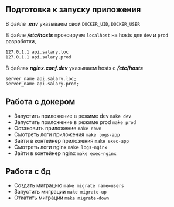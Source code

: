 ## Подготовка к запуску приложения
В файле ***.env*** указываем свой `DOCKER_UID`, `DOCKER_USER`

В файле ***/etc/hosts*** проксируем `localhost` 
на hosts для `dev` и `prod` разработки,
```
127.0.1.1 api.salary.loc
127.0.1.1 api.salary.prod
```

В файлах ***nginx.conf.dev*** указываем
hosts с ***/etc/hosts***
```
server_name api.salary.loc;
server_name api.salary.prod;
```

## Работа с докером

- Запустить приложение в режиме dev `make dev`
- Запустить приложение в режиме prod `make prod`
- Остановить приложение `make down`
- Смотреть логи приложения `make logs-app`
- Зайти в контейнер приложения `make exec-app`
- Смотреть логи nginx `make logs-nginx`
- Зайти в контейнер nginx `make exec-nginx`

## Работа с бд

- Создать миграцию `make migrate name=users`
- Запустить миграции `make migrate-up`
- Откатить миграции `make migrate-down`

